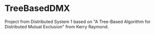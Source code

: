 # TreeBasedDMX
Project from Distributed System 1 based on "A Tree-Based Algorithm for Distributed Mutual Exclusion" from Kerry Raymond. 
